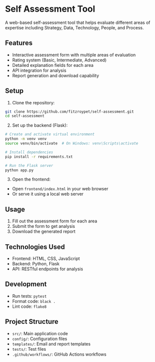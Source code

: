 # Self Assessment Tool

A web-based self-assessment tool that helps evaluate different areas of expertise including Strategy, Data, Technology, People, and Process.

## Features

- Interactive assessment form with multiple areas of evaluation
- Rating system (Basic, Intermediate, Advanced)
- Detailed explanation fields for each area
- API integration for analysis
- Report generation and download capability

## Setup

1. Clone the repository:
```bash
git clone https://github.com/fitzroypet/self-assessment.git
cd self-assessment
```

2. Set up the backend (Flask):
```bash
# Create and activate virtual environment
python -m venv venv
source venv/bin/activate  # On Windows: venv\Scripts\activate

# Install dependencies
pip install -r requirements.txt

# Run the Flask server
python app.py
```

3. Open the frontend:
- Open `frontend/index.html` in your web browser
- Or serve it using a local web server

## Usage

1. Fill out the assessment form for each area
2. Submit the form to get analysis
3. Download the generated report

## Technologies Used

- Frontend: HTML, CSS, JavaScript
- Backend: Python, Flask
- API: RESTful endpoints for analysis

## Development

- Run tests: `pytest`
- Format code: `black .`
- Lint code: `flake8`

## Project Structure

- `src/`: Main application code
- `config/`: Configuration files
- `templates/`: Email and report templates
- `tests/`: Test files
- `.github/workflows/`: GitHub Actions workflows 